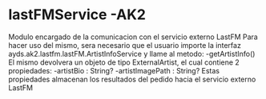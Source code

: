 # lastFMService -AK2
Modulo encargado de la comunicacion con el servicio externo LastFM
Para hacer uso del mismo, sera necesario que el usuario importe la interfaz ayds.ak2.lastfm.lastFM.ArtistInfoService y llame al metodo:
	-getArtistInfo()
El mismo devolvera un objeto de tipo ExternalArtist, el cual contiene 2 propiedades:
	-artistBio : String?
	-artistImagePath : String?
Estas propiedades almacenan los resultados del pedido hacia el servicio externo LastFM
